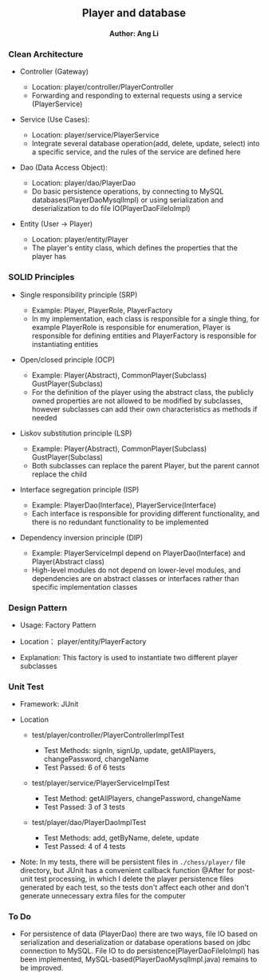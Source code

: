 <center><h2>Player and database</h2></center>

<center><h4>Author: Ang Li</h4></center> 

<h3>Clean Architecture</h3>

- Controller (Gateway) 
  - Location: player/controller/PlayerController
  - Forwarding and responding to external requests using a service (PlayerService)

- Service (Use Cases):
  - Location: player/service/PlayerService
  - Integrate several database operation(add, delete, update, select) into a specific service, and the rules of the service are defined here

- Dao (Data Access Object):
  - Location: player/dao/PlayerDao
  - Do basic persistence operations, by connecting to MySQL databases(PlayerDaoMysqlImpl) or using serialization and deserialization to do file IO(PlayerDaoFileIoImpl)

- Entity (User -> Player)
  - Location: player/entity/Player
  - The player's entity class, which defines the properties that the player has

<h3>SOLID Principles</h3>

- Single responsibility principle (SRP)
  - Example: Player, PlayerRole, PlayerFactory
  - In my implementation, each class is responsible for a single thing, for example PlayerRole is responsible for enumeration, Player is responsible for defining entities and PlayerFactory is responsible for instantiating entities

- Open/closed principle (OCP)
  - Example: Player(Abstract), CommonPlayer(Subclass) GustPlayer(Subclass)
  - For the definition of the player using the abstract class, the publicly owned properties are not allowed to be modified by subclasses, however subclasses can add their own characteristics as methods if needed

- Liskov substitution principle (LSP)
  - Example: Player(Abstract), CommonPlayer(Subclass) GustPlayer(Subclass)
  - Both subclasses can replace the parent Player, but the parent cannot replace the child

- Interface segregation principle (ISP)
  - Example: PlayerDao(Interface), PlayerService(Interface)
  - Each interface is responsible for providing different functionality, and there is no redundant functionality to be implemented

- Dependency inversion principle (DIP)
  - Example: PlayerServiceImpl depend on PlayerDao(Interface) and Player(Abstract class)
  - High-level modules do not depend on lower-level modules, and dependencies are on abstract classes or interfaces rather than specific implementation classes

<h3>Design Pattern</h3>

- Usage: Factory Pattern

- Location： player/entity/PlayerFactory

- Explanation: This factory is used to instantiate two different player subclasses


<h3>Unit Test</h3>

- Framework: JUnit

- Location

  - test/player/controller/PlayerControllerImplTest 
    - Test Methods: signIn, signUp, update, getAllPlayers, changePassword, changeName 
    - Test Passed: 6 of 6 tests
  
  - test/player/service/PlayerServiceImplTest
    - Test Method: getAllPlayers, changePassword, changeName
    - Test Passed: 3 of 3 tests
  
  - test/player/dao/PlayerDaoImplTest
    - Test Methods: add, getByName, delete, update
    - Test Passed: 4 of 4 tests

- Note: In my tests, there will be persistent files in `./chess/player/` file directory, but JUnit has a convenient callback function @After for post-unit test processing, in which I delete the player persistence files generated by each test, so the tests don't affect each other and don't generate unnecessary extra files for the computer

<h3>To Do</h3>

 - For persistence of data (PlayerDao) there are two ways, file IO based on serialization and deserialization or database operations based on jdbc connection to MySQL. File IO to do persistence(PlayerDaoFileIoImpl) has been implemented, MySQL-based(PlayerDaoMysqlImpl.java) remains to be improved.
